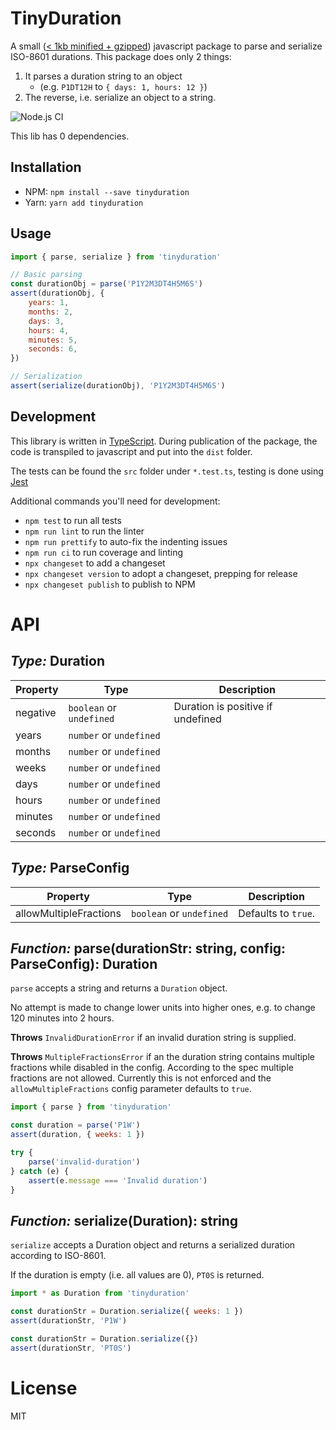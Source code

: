# TinyDuration

A small ([< 1kb minified + gzipped](https://bundlephobia.com/package/tinyduration)) javascript package to parse and serialize ISO-8601 durations.
This package does only 2 things:

1.  It parses a duration string to an object
    -   (e.g. `P1DT12H` to `{ days: 1, hours: 12 }`)
2.  The reverse, i.e. serialize an object to a string.

![Node.js CI](https://github.com/MelleB/tinyduration/workflows/Node.js%20CI/badge.svg)

This lib has 0 dependencies.

## Installation

-   NPM: `npm install --save tinyduration`
-   Yarn: `yarn add tinyduration`

## Usage

```js
import { parse, serialize } from 'tinyduration'

// Basic parsing
const durationObj = parse('P1Y2M3DT4H5M6S')
assert(durationObj, {
    years: 1,
    months: 2,
    days: 3,
    hours: 4,
    minutes: 5,
    seconds: 6,
})

// Serialization
assert(serialize(durationObj), 'P1Y2M3DT4H5M6S')
```

## Development

This library is written in [TypeScript](https://typescriptlang.org).
During publication of the package, the code is transpiled to javascript and put into the `dist` folder.

The tests can be found the `src` folder under `*.test.ts`, testing is done using [Jest](https://jestjs.io)

Additional commands you'll need for development:

-   `npm test` to run all tests
-   `npm run lint` to run the linter
-   `npm run prettify` to auto-fix the indenting issues
-   `npm run ci` to run coverage and linting
-   `npx changeset` to add a changeset
-   `npx changeset version` to adopt a changeset, prepping for release
-   `npx changeset publish` to publish to NPM


# API

## _Type:_ Duration

| Property | Type                     | Description                       |
| -------- | ------------------------ | --------------------------------- |
| negative | `boolean` or `undefined` | Duration is positive if undefined |
| years    | `number` or `undefined`  |                                   |
| months   | `number` or `undefined`  |                                   |
| weeks    | `number` or `undefined`  |                                   |
| days     | `number` or `undefined`  |                                   |
| hours    | `number` or `undefined`  |                                   |
| minutes  | `number` or `undefined`  |                                   |
| seconds  | `number` or `undefined`  |                                   |

## _Type:_ ParseConfig

| Property               | Type                     | Description         |
| ---------------------- | ------------------------ | ------------------- |
| allowMultipleFractions | `boolean` or `undefined` | Defaults to `true`. |

## _Function:_ parse(durationStr: string, config: ParseConfig): Duration

`parse` accepts a string and returns a `Duration` object.

No attempt is made to change lower units into higher ones, e.g. to change 120 minutes into 2 hours.

**Throws** `InvalidDurationError` if an invalid duration string is supplied.

**Throws** `MultipleFractionsError` if an the duration string contains multiple fractions while disabled in the config.
According to the spec multiple fractions are not allowed. Currently this is not enforced and the `allowMultipleFractions` config parameter defaults to `true`.

```js
import { parse } from 'tinyduration'

const duration = parse('P1W')
assert(duration, { weeks: 1 })

try {
    parse('invalid-duration')
} catch (e) {
    assert(e.message === 'Invalid duration')
}
```

## _Function:_ serialize(Duration): string

`serialize` accepts a Duration object and returns a serialized duration according to ISO-8601.

If the duration is empty (i.e. all values are 0), `PT0S` is returned.

```js
import * as Duration from 'tinyduration'

const durationStr = Duration.serialize({ weeks: 1 })
assert(durationStr, 'P1W')

const durationStr = Duration.serialize({})
assert(durationStr, 'PT0S')
```

# License

MIT

